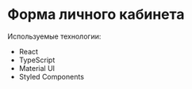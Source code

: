 # Форма личного кабинета
Используемые технологии:
- React
- TypeScript
- Material UI
- Styled Components
